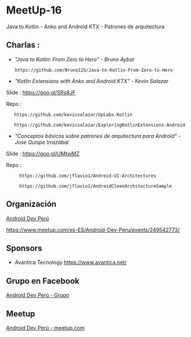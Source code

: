 # MeetUp-16
Java to Kotlin - Anko and Android KTX - Patrones de arquitectura

## Charlas :

- *"Java to Kotlin: From Zero to Hero" - Bruno Aybar*

      https://github.com/Bruno125/Java-to-Kotlin-From-Zero-to-Hero

- *"Kotlin Extensions with Anko and Android KTX" - Kevin Salazar*

 Slide : https://goo.gl/SRs8JF

 Repo :
 
       https://github.com/kevicsalazar/UpLabs-Kotlin
       
       https://github.com/kevicsalazar/ExploringKotlinExtensions-Android

- *"Conceptos básicos sobre patrones de arquitectura para Android" - Jose Quispe Irrazábal*

 Slide : https://goo.gl/UMtwMZ

 Repo  : 
         
         https://github.com/jflavio1/Android-UI-Architectures
         
         https://github.com/jflavio1/AndroidCleanArchitectureSample
 

## Organización 
[Android Dev Perú](https://github.com/Android-Dev-Peru)


https://www.meetup.com/es-ES/Android-Dev-Peru/events/249542773/

## Sponsors

 - Avantica Tecnology https://www.avantica.net/

## Grupo en Facebook 

[Android Dev Perú - Grupo](https://www.facebook.com/groups/androidpe/)

## Meetup 

[Android Dev Perú - meetup.com](https://www.meetup.com/es-ES/Android-Dev-Peru/)

